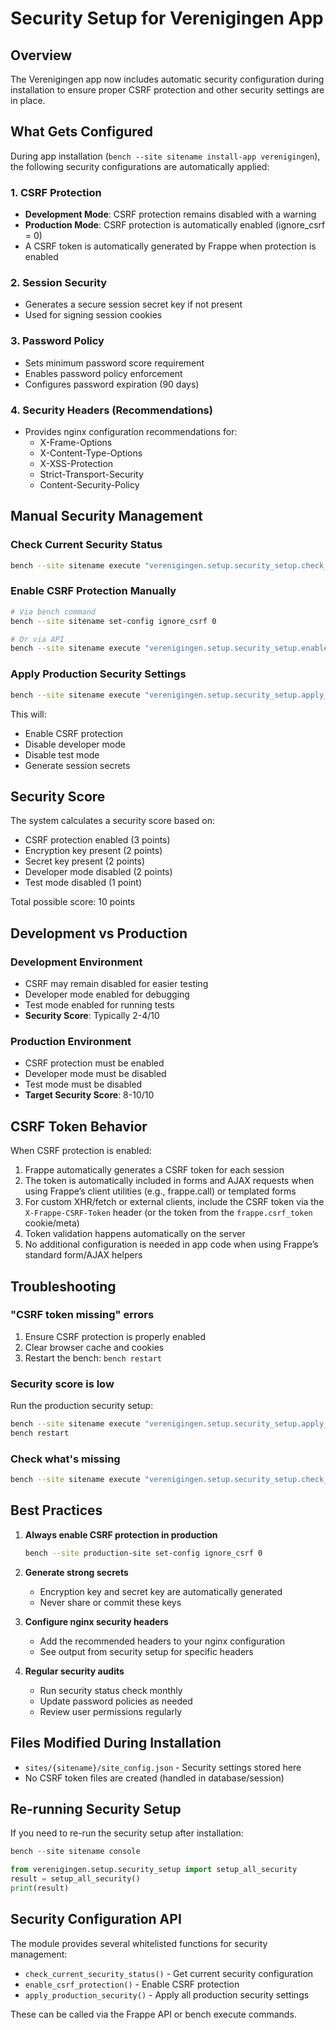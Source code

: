 # Security Setup for Verenigingen App

## Overview

The Verenigingen app now includes automatic security configuration during installation to ensure proper CSRF protection and other security settings are in place.

## What Gets Configured

During app installation (`bench --site sitename install-app verenigingen`), the following security configurations are automatically applied:

### 1. CSRF Protection
- **Development Mode**: CSRF protection remains disabled with a warning
- **Production Mode**: CSRF protection is automatically enabled (ignore_csrf = 0)
- A CSRF token is automatically generated by Frappe when protection is enabled

### 2. Session Security
- Generates a secure session secret key if not present
- Used for signing session cookies

### 3. Password Policy
- Sets minimum password score requirement
- Enables password policy enforcement
- Configures password expiration (90 days)

### 4. Security Headers (Recommendations)
- Provides nginx configuration recommendations for:
  - X-Frame-Options
  - X-Content-Type-Options
  - X-XSS-Protection
  - Strict-Transport-Security
  - Content-Security-Policy

## Manual Security Management

### Check Current Security Status
```bash
bench --site sitename execute "verenigingen.setup.security_setup.check_current_security_status"
```

### Enable CSRF Protection Manually
```bash
# Via bench command
bench --site sitename set-config ignore_csrf 0

# Or via API
bench --site sitename execute "verenigingen.setup.security_setup.enable_csrf_protection"
```

### Apply Production Security Settings
```bash
bench --site sitename execute "verenigingen.setup.security_setup.apply_production_security"
```

This will:
- Enable CSRF protection
- Disable developer mode
- Disable test mode
- Generate session secrets

## Security Score

The system calculates a security score based on:
- CSRF protection enabled (3 points)
- Encryption key present (2 points)
- Secret key present (2 points)
- Developer mode disabled (2 points)
- Test mode disabled (1 point)

Total possible score: 10 points

## Development vs Production

### Development Environment
- CSRF may remain disabled for easier testing
- Developer mode enabled for debugging
- Test mode enabled for running tests
- **Security Score**: Typically 2-4/10

### Production Environment
- CSRF protection must be enabled
- Developer mode must be disabled
- Test mode must be disabled
- **Target Security Score**: 8-10/10

## CSRF Token Behavior

When CSRF protection is enabled:
1. Frappe automatically generates a CSRF token for each session
2. The token is automatically included in forms and AJAX requests when using Frappe’s client utilities (e.g., frappe.call) or templated forms
3. For custom XHR/fetch or external clients, include the CSRF token via the `X-Frappe-CSRF-Token` header (or the token from the `frappe.csrf_token` cookie/meta)
4. Token validation happens automatically on the server
5. No additional configuration is needed in app code when using Frappe’s standard form/AJAX helpers
## Troubleshooting

### "CSRF token missing" errors
1. Ensure CSRF protection is properly enabled
2. Clear browser cache and cookies
3. Restart the bench: `bench restart`

### Security score is low
Run the production security setup:
```bash
bench --site sitename execute "verenigingen.setup.security_setup.apply_production_security"
bench restart
```

### Check what's missing
```bash
bench --site sitename execute "verenigingen.setup.security_setup.check_current_security_status"
```

## Best Practices

1. **Always enable CSRF protection in production**
   ```bash
   bench --site production-site set-config ignore_csrf 0
   ```

2. **Generate strong secrets**
   - Encryption key and secret key are automatically generated
   - Never share or commit these keys

3. **Configure nginx security headers**
   - Add the recommended headers to your nginx configuration
   - See output from security setup for specific headers

4. **Regular security audits**
   - Run security status check monthly
   - Update password policies as needed
   - Review user permissions regularly

## Files Modified During Installation

- `sites/{sitename}/site_config.json` - Security settings stored here
- No CSRF token files are created (handled in database/session)

## Re-running Security Setup

If you need to re-run the security setup after installation:

```python
bench --site sitename console

from verenigingen.setup.security_setup import setup_all_security
result = setup_all_security()
print(result)
```

## Security Configuration API

The module provides several whitelisted functions for security management:

- `check_current_security_status()` - Get current security configuration
- `enable_csrf_protection()` - Enable CSRF protection
- `apply_production_security()` - Apply all production security settings

These can be called via the Frappe API or bench execute commands.
